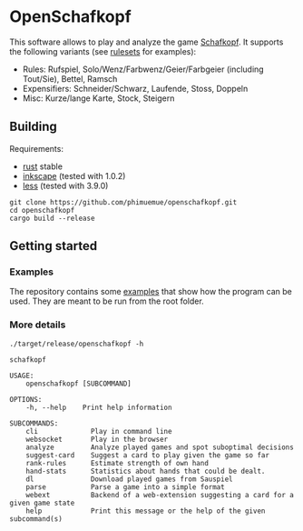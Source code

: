 # OpenSchafkopf

This software allows to play and analyze the game [Schafkopf](https://en.wikipedia.org/wiki/Schafkopf). It supports the following variants (see [rulesets](https://github.com/phimuemue/openschafkopf/tree/main/rulesets) for examples):

* Rules: Rufspiel, Solo/Wenz/Farbwenz/Geier/Farbgeier (including Tout/Sie), Bettel, Ramsch
* Expensifiers: Schneider/Schwarz, Laufende, Stoss, Doppeln
* Misc: Kurze/lange Karte, Stock, Steigern


## Building

Requirements:
* [rust](https://www.rust-lang.org/en-US/install.html) stable
* [inkscape](https://inkscape.org/) (tested with 1.0.2)
* [less](http://lesscss.org/) (tested with 3.9.0)

```
git clone https://github.com/phimuemue/openschafkopf.git
cd openschafkopf
cargo build --release
```

## Getting started

### Examples

The repository contains some [examples](https://github.com/phimuemue/openschafkopf/tree/main/examples) that show how the program can be used. They are meant to be run from the root folder.

### More details

```
./target/release/openschafkopf -h

schafkopf 

USAGE:
    openschafkopf [SUBCOMMAND]

OPTIONS:
    -h, --help    Print help information

SUBCOMMANDS:
    cli             Play in command line
    websocket       Play in the browser
    analyze         Analyze played games and spot suboptimal decisions
    suggest-card    Suggest a card to play given the game so far
    rank-rules      Estimate strength of own hand
    hand-stats      Statistics about hands that could be dealt.
    dl              Download played games from Sauspiel
    parse           Parse a game into a simple format
    webext          Backend of a web-extension suggesting a card for a given game state
    help            Print this message or the help of the given subcommand(s)
```
